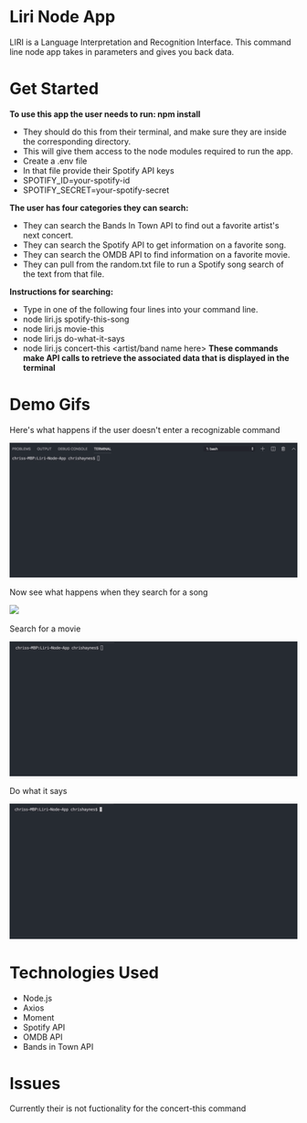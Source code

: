 # Liri Node App

LIRI is a Language Interpretation and Recognition Interface. This command line node app takes in parameters and gives you back data. 

# Get Started

**To use this app the user needs to run: npm install**   
  * They should do this from their terminal, and make sure they are inside the     corresponding directory.
  * This will give them access to the node modules required to run the app.
  * Create a .env file 
  * In that file provide their Spotify API keys
  * SPOTIFY_ID=your-spotify-id
  * SPOTIFY_SECRET=your-spotify-secret
    
**The user has four categories they can search:** 
   *  They can search the Bands In Town API to find out a favorite artist's next concert.
   *  They can search the Spotify API to get information on a favorite song.
  *  They can search the OMDB API to find information on a favorite movie.
  *  They can pull from the random.txt file to run a Spotify song search of
       the text from that file.

**Instructions for searching:**
   * Type in one of the following four lines into your command line.
  * node liri.js spotify-this-song <song name here>
  * node liri.js movie-this <movie name here>
  * node liri.js do-what-it-says
  * node liri.js concert-this <artist/band name here>
    **These commands make API calls to retrieve the associated data that is displayed in the terminal**

# Demo Gifs

Here's what happens if the user doesn't enter a recognizable command

![](images/liriGif1.gif)

Now see what happens when they search for a song

![](images/liriGif2.gif)

Search for a movie

![](images/liriGif3.gif)

Do what it says 

![](images/liriGif4.gif)

# Technologies Used

* Node.js
* Axios
* Moment
* Spotify API
* OMDB API
* Bands in Town API

# Issues

Currently their is not fuctionality for the concert-this command
